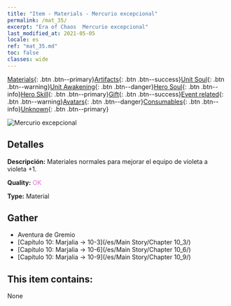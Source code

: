 ```yaml
---
title: "Item - Materials - Mercurio excepcional"
permalink: /mat_35/
excerpt: "Era of Chaos  Mercurio excepcional"
last_modified_at: 2021-05-05
locale: es
ref: "mat_35.md"
toc: false
classes: wide
---
```

 [Materials](/ItemsES/){: .btn .btn--primary}[Artifacts](/ItemsES/Artifacts/){: .btn .btn--success}[Unit Soul](/ItemsES/UnitSoul/){: .btn .btn--warning}[Unit Awakening](/ItemsES/UnitAwakening/){: .btn .btn--danger}[Hero Soul](/ItemsES/HeroSoul/){: .btn .btn--info}[Hero Skill](/ItemsES/HeroSkill/){: .btn .btn--primary}[Gift](/ItemsES/Gift/){: .btn .btn--success}[Event related](/ItemsES/Events/){: .btn .btn--warning}[Avatars](/ItemsES/Avatars/){: .btn .btn--danger}[Consumables](/ItemsES/Consumables/){: .btn .btn--info}[Unknown](/ItemsES/Unknown/){: .btn .btn--primary}

 ![Mercurio excepcional](/images/t/i_cailiao_shuiyin2.png)

## Detalles
 **Descripción:** Materiales normales para mejorar el equipo de violeta a violeta +1.

 **Quality:** <span style="color: #DA70D6">OK</span>

 **Type:** Material

## Gather

*    Aventura de Gremio 
*    [Capítulo 10: Marjalia -> 10-3](/es/Main Story/Chapter 10_3/) 
*    [Capítulo 10: Marjalia -> 10-6](/es/Main Story/Chapter 10_6/) 
*    [Capítulo 10: Marjalia -> 10-9](/es/Main Story/Chapter 10_9/) 

## This item contains:

  None

